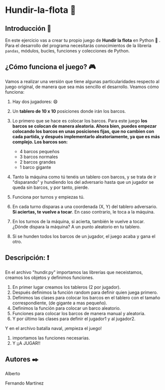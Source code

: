 # Hundir-la-flota 🌊


## Introducción 📝
En este ejercicio vas a crear tu propio juego de **Hundir la flota** en Python :snake: . Para el desarrollo del programa necesitarás conocimientos de la librería `pandas`, módulos, bucles, funciones y colecciones de Python. 

## ¿Cómo funciona el juego? :video_game: 

Vamos a realizar una versión que tiene algunas particularidades respecto al juego original, de manera que sea más sencillo el desarrollo. Veamos cómo funciona:

1. Hay dos jugadores: :smile:

2. Un **tablero de 10 x 10** posiciones donde irán los barcos.
3. Lo primero que se hace es colocar los barcos. Para este juego **los barcos se colocan de manera aleatoria. Ahora bien, puedes empezar colocando los barcos en unas posiciones fijas, que no cambien con cada partida, y después implementarlo aleatoriamente, ya que es más complejo. Los barcos son:**
    * 4 barcos pequeños
    * 3 barcos normales
    * 2 barcos grandes
    * 1 barco gigante

4. Tanto la máquina como tú tenéis un tablero con barcos, y se trata de ir "disparando" y hundiendo los del adversario hasta que un jugador se queda sin barcos, y por tanto, pierde.
5. Funciona por turnos y empiezas tú.
6. En cada turno disparas a una coordenada (X, Y) del tablero adversario. **Si aciertas, te vuelve a tocar**. En caso contrario, le toca a la máquina.
7. En los turnos de la máquina, si acierta, también le vuelve a tocar. ¿Dónde dispara la máquina? A un punto aleatorio en tu tablero.
8. Si se hunden todos los barcos de un jugador, el juego acaba y gana el otro.

## Descripción: :heavy_exclamation_mark:


En el archivo "hundir.py" importamos las librerías que neceistamos, creamos los objetos y definimos funciones.

1. En primer lugar creamos los tableros (2 por jugador).
2. Después definimos la función random para definir quien juega primero.
3. Definimos las clases para colocar los barcos en el tablero con el tamaño correspondiente, (de gigante a mas pequeño).
4. Definimos la función para colocar un barco aleatorio.
5. Funciones para colocar los barcos de manera manual y aleatoria.
6. Y por último las clases para definir el jugador1 y al jugador2.

Y en el archivo batalla naval, ¡empieza el juego!

1. importamos las funciones necesarias.
2. Y ¡¡A JUGAR!!


## Autores 	:black_nib:

Alberto 

Fernando Martínez
